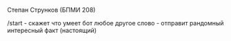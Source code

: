 Степан Струнков (БПМИ 208)

/start - скажет что умеет бот
любое другое слово - отправит рандомный интересный факт (настоящий)
